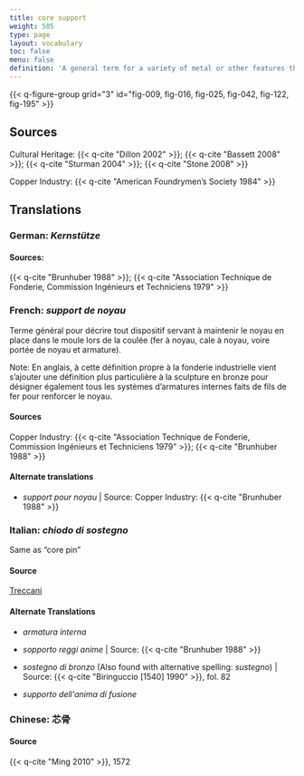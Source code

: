 ```yaml
---
title: core support
weight: 505
type: page
layout: vocabulary
toc: false
menu: false
definition: 'A general term for a variety of metal or other features that reinforce or support the core during the casting process. This term is used in different ways depending on the context. In industry, it is applied to metal inserts or spacers that hold the core in place during the pour; therefore, {{< q-def "core pins" >}}, {{< q-def "chaplets" >}}, and {{< q-def "mold extensions" >}} are examples of core supports. In cultural contexts, the term is applied to internal wires or rods that help strengthen the core during assembly of the casting model and/or during the pour. Generally reserved for smaller wires in projecting limbs, or wires and rods used to strengthen joints between separately molded wax sections in the indirect lost-wax process. For clarity, when the second definition is intended, the term “internal core support” should be used.'
---
```


{{< q-figure-group grid="3" id="fig-009, fig-016, fig-025, fig-042, fig-122, fig-195" >}}

## Sources

Cultural Heritage: {{< q-cite "Dillon 2002" >}}; {{< q-cite "Bassett 2008" >}}; {{< q-cite "Sturman 2004" >}}; {{< q-cite "Stone 2008" >}}

Copper Industry: {{< q-cite "American Foundrymen’s Society 1984" >}}

## Translations

<div class="accordion">

### **German**: *Kernstütze*

#### Sources:

{{< q-cite "Brunhuber 1988" >}}; {{< q-cite "Association Technique de Fonderie, Commission Ingénieurs et Techniciens 1979" >}}

### **French**: *support de noyau*

Terme général pour décrire tout dispositif servant à maintenir le noyau en place dans le moule lors de la coulée (fer à noyau, cale à noyau, voire portée de noyau et armature).

<div class="backmatter">
Note: En anglais, à cette définition propre à la fonderie industrielle vient s’ajouter une définition plus particulière à la sculpture en bronze pour désigner également tous les systèmes d’armatures internes faits de fils de fer pour renforcer le noyau.
</div>

#### Sources

Copper Industry: {{< q-cite "Association Technique de Fonderie, Commission Ingénieurs et Techniciens 1979" >}}; {{< q-cite "Brunhuber 1988" >}}

#### Alternate translations

- *support pour noyau* | Source: Copper Industry: {{< q-cite "Brunhuber 1988" >}}

### **Italian**: *chiodo di sostegno*

Same as “core pin”

#### Source

[Treccani](https://www.treccani.it/enciclopedia/fusione_%28Enciclopedia-Italiana%29/)

#### Alternate Translations

- *armatura interna*

- *sopporto reggi anime* | Source: {{< q-cite "Brunhuber 1988" >}}

- *sostegno di bronzo* (Also found with alternative spelling: *sustegno*) | Source: {{< q-cite "Biringuccio [1540] 1990" >}}, fol. 82

- *supporto dell'anima di fusione*

### **Chinese**: 芯骨

#### Source

{{< q-cite "Ming 2010" >}}, 1572

</div>
